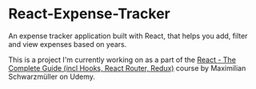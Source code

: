 # React-Expense-Tracker
An expense tracker application built with React, that helps you add, filter and view expenses based on years.

This is a project I'm currently working on as a part of the [React - The Complete Guide (incl Hooks, React Router, Redux)](https://www.udemy.com/course/react-the-complete-guide-incl-redux/) course by Maximilian Schwarzmüller on Udemy.
